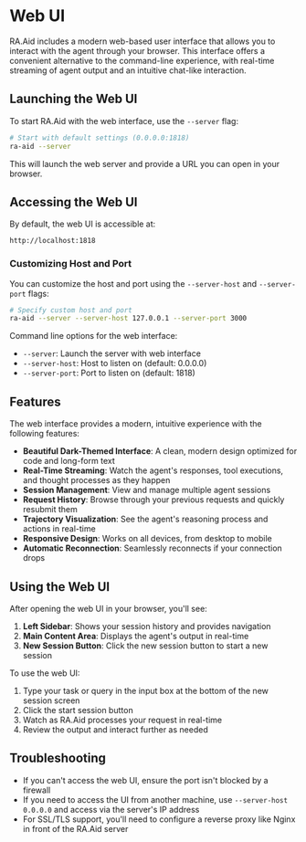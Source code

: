 # Web UI

RA.Aid includes a modern web-based user interface that allows you to interact with the agent through your browser. This interface offers a convenient alternative to the command-line experience, with real-time streaming of agent output and an intuitive chat-like interaction.

## Launching the Web UI

To start RA.Aid with the web interface, use the `--server` flag:

```bash
# Start with default settings (0.0.0.0:1818)
ra-aid --server
```

This will launch the web server and provide a URL you can open in your browser.

## Accessing the Web UI

By default, the web UI is accessible at:

```
http://localhost:1818
```

### Customizing Host and Port

You can customize the host and port using the `--server-host` and `--server-port` flags:

```bash
# Specify custom host and port
ra-aid --server --server-host 127.0.0.1 --server-port 3000
```

Command line options for the web interface:
- `--server`: Launch the server with web interface
- `--server-host`: Host to listen on (default: 0.0.0.0)
- `--server-port`: Port to listen on (default: 1818)

## Features

The web interface provides a modern, intuitive experience with the following features:

- **Beautiful Dark-Themed Interface**: A clean, modern design optimized for code and long-form text
- **Real-Time Streaming**: Watch the agent's responses, tool executions, and thought processes as they happen
- **Session Management**: View and manage multiple agent sessions
- **Request History**: Browse through your previous requests and quickly resubmit them
- **Trajectory Visualization**: See the agent's reasoning process and actions in real-time
- **Responsive Design**: Works on all devices, from desktop to mobile
- **Automatic Reconnection**: Seamlessly reconnects if your connection drops

## Using the Web UI

After opening the web UI in your browser, you'll see:

1. **Left Sidebar**: Shows your session history and provides navigation
2. **Main Content Area**: Displays the agent's output in real-time
3. **New Session Button**: Click the new session button to start a new session

To use the web UI:

1. Type your task or query in the input box at the bottom of the new session screen
2. Click the start session button
3. Watch as RA.Aid processes your request in real-time
4. Review the output and interact further as needed

## Troubleshooting

- If you can't access the web UI, ensure the port isn't blocked by a firewall
- If you need to access the UI from another machine, use `--server-host 0.0.0.0` and access via the server's IP address
- For SSL/TLS support, you'll need to configure a reverse proxy like Nginx in front of the RA.Aid server